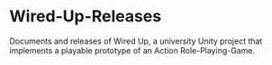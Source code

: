 # Wired-Up-Releases
Documents and releases of Wired Up, a university Unity project that implements a playable prototype of an Action Role-Playing-Game.
